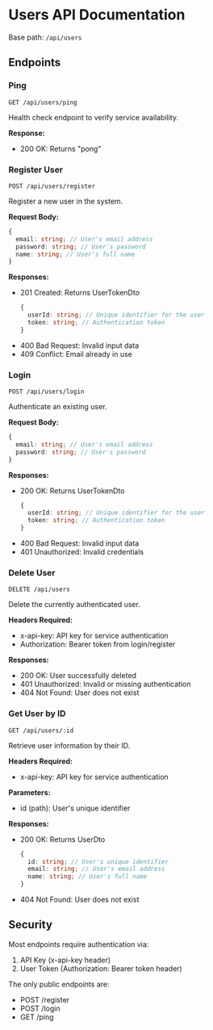 # Users API Documentation

Base path: `/api/users`

## Endpoints

### Ping

`GET /api/users/ping`

Health check endpoint to verify service availability.

**Response:**

- 200 OK: Returns "pong"

### Register User

`POST /api/users/register`

Register a new user in the system.

**Request Body:**

```typescript
{
  email: string; // User's email address
  password: string; // User's password
  name: string; // User's full name
}
```

**Responses:**

- 201 Created: Returns UserTokenDto
  ```typescript
  {
    userId: string; // Unique identifier for the user
    token: string; // Authentication token
  }
  ```
- 400 Bad Request: Invalid input data
- 409 Conflict: Email already in use

### Login

`POST /api/users/login`

Authenticate an existing user.

**Request Body:**

```typescript
{
  email: string; // User's email address
  password: string; // User's password
}
```

**Responses:**

- 200 OK: Returns UserTokenDto
  ```typescript
  {
    userId: string; // Unique identifier for the user
    token: string; // Authentication token
  }
  ```
- 400 Bad Request: Invalid input data
- 401 Unauthorized: Invalid credentials

### Delete User

`DELETE /api/users`

Delete the currently authenticated user.

**Headers Required:**

- x-api-key: API key for service authentication
- Authorization: Bearer token from login/register

**Responses:**

- 200 OK: User successfully deleted
- 401 Unauthorized: Invalid or missing authentication
- 404 Not Found: User does not exist

### Get User by ID

`GET /api/users/:id`

Retrieve user information by their ID.

**Headers Required:**

- x-api-key: API key for service authentication

**Parameters:**

- id (path): User's unique identifier

**Responses:**

- 200 OK: Returns UserDto
  ```typescript
  {
    id: string; // User's unique identifier
    email: string; // User's email address
    name: string; // User's full name
  }
  ```
- 404 Not Found: User does not exist

## Security

Most endpoints require authentication via:

1. API Key (x-api-key header)
2. User Token (Authorization: Bearer token header)

The only public endpoints are:

- POST /register
- POST /login
- GET /ping

